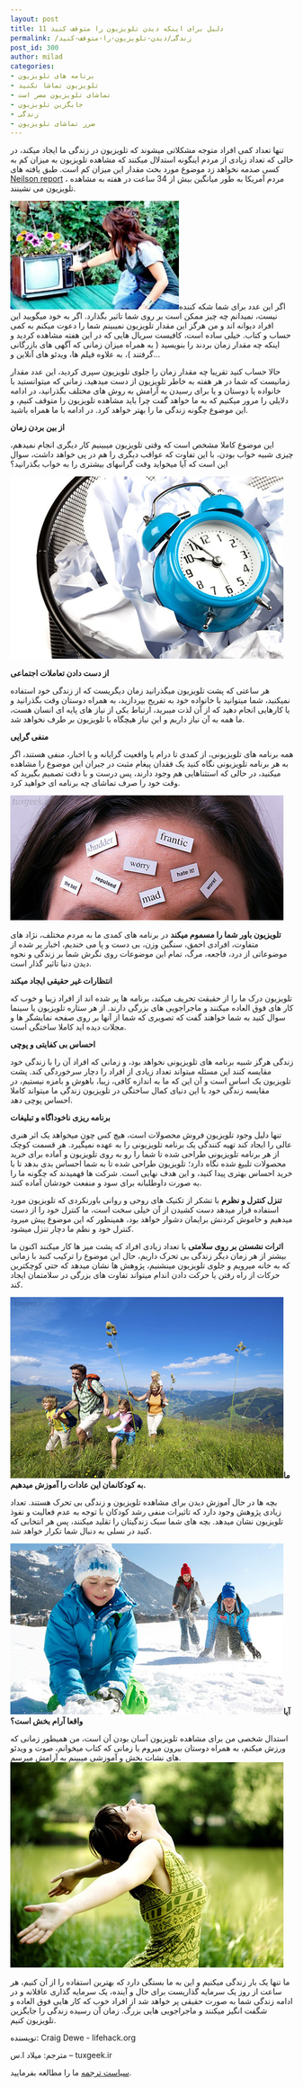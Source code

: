 ```yaml
---
layout: post
title: 11 دلیل برای اینکه دیدن تلویزیون را متوقف کنید
permalink: /زندگی/دیدن-تلویزیون-را-متوقف-کنید
post_id: 300
author: milad
categories: 
- برنامه های تلویزیون
- تلویزیون تماشا نکنید
- تماشای تلویزیون مضر است
- جایگزین تلویزیون
- زندگی
- ضرر تماشای تلویزیون
---
```


تنها تعداد کمی افراد متوجه مشکلاتی میشوند که تلویزیون در زندگی ما ایجاد میکند، در حالی که تعداد زیادی از مردم اینگونه استدلال میکنند که مشاهده تلویزیون به میزان کم به کسی صدمه نخواهد زد موضوع مورد بحث مقدار این میزان کم است. طبق یافته های 
[Neilson report](http://www.nielsen.com/content/dam/corporate/us/en/newswire/uploads/2011/04/State-of-the-Media-2011-TV-Upfronts.pdf) ، مردم آمریکا به طور میانگین بیش از 34 ساعت در هفته به مشاهده تلویزیون می نشینند.

[![tvplant](/assets/images/wp/2013/10/tvplant-300x193.jpg)](/assets/images/wp/2013/10/tvplant.jpg)اگر این عدد برای شما شکه کننده نیست، نمیدانم چه چیز ممکن است بر روی شما تاثیر بگذارد. اگر به خود میگویید این افراد دیوانه اند و من هرگز این مقدار تلویزیون نمیبینم شما را دعوت میکنم به کمی حساب و کتاب. خیلی ساده است، کافیست سریال هایی که در این هفته مشاهده کردید و اینکه چه مقدار زمان بردند را بنویسید ( به همراه میزان زمانی که آگهی های بازرگانی گرفتند )، به علاوه فیلم ها، ویدئو های آنلاین و...

حالا حساب کنید تقریبا چه مقدار زمان را جلوی تلویزیون سپری کردید، این عدد مقدار زمانیست که شما در هر هفته به خاطر تلویزیون از دست میدهید، زمانی که میتوانستید با خانواده یا دوستان و یا برای رسیدن به آرامش به روش های مختلف بگذرانید، در ادامه دلایلی را مرور میکنیم که به ما خواهد گفت چرا باید مشاهده تلویزیون را متوقف کنیم، و این موضوع چگونه زندگی ما را بهتر خواهد کرد.
در ادامه با ما همراه باشید.


**از بین بردن زمان**

این موضوع کاملا مشخص است که وقتی تلویزیون میبینیم کار دیگری انجام نمیدهم، چیزی شبیه خواب بودن، با این تفاوت که عواقب دیگری را هم در پی خواهد داشت، سوال این است که آیا میخواید وقت گرانبهای بیشتری را به خواب بگذرانید؟

[![Wasting-Time](/assets/images/wp/2013/10/Wasting-Time.jpg)](/assets/images/wp/2013/10/Wasting-Time.jpg)

**از دست دادن تعاملات اجتماعی**

هر ساعتی که پشت تلویزیون میگذرانید زمان دیگریست که از زندگی خود استفاده نمیکنید، شما میتوانید با خانواده خود به تفریح بپردازید، به همراه دوستان وقت بگذرانید و یا کارهایی انجام دهید که از آن لذت میبرید، ارتباط یکی از نیاز های پایه ای انسان هست، ما همه به آن نیاز داریم و این نیاز هیچگاه با تلویزیون بر طرف نخواهد شد.

**منفی گرایی**

همه برنامه های تلویزیونی، از کمدی تا درام یا واقعیت گرایانه و یا اخبار، منفی هستند، اگر به هر برنامه تلویزیونی نگاه کنید یک فقدان پیغام مثبت در جبران این موضوع را مشاهده میکنید، در حالی که استثناهایی هم وجود دارند، پس درست و با دقت تصمیم بگیرید که وقت خود را صرف تماشای چه برنامه ای خواهید کرد.

[![Negative-Repetition](/assets/images/wp/2013/10/Negative-Repetition.jpg)](/assets/images/wp/2013/10/Negative-Repetition.jpg)

****تلویزیون باور شما را مسموم میکند****
در برنامه های کمدی ما به مردم مختلف، نژاد های متفاوت، افرادی احمق، سنگین وزن، بی دست و پا می خندیم، اخبار پر شده از موضوعاتی از درد، فاجعه، مرگ، تمام این موضوعات روی نگرش شما بر زندگی و نحوه دیدن دنیا تاثیر گذار است.

**انتظارات غیر حقیقی ایجاد میکند**

تلویزیون درک ما را از حقیقت تحریف میکند، برنامه ها پر شده اند از افراد زیبا و خوب که کار های فوق العاده میکنند و ماجراجویی های بزرگی دارند. از هر ستاره تلویزیون یا سینما سوال کنید به شما خواهند گفت که تصویری که شما از آنها بر روی صفحه نمایشگر ها و مجلات دیده اید کاملا ساختگی است.

**احساس بی کفایتی و پوچی**

زندگی هرگز شبیه برنامه های تلویزیونی نخواهد بود، و زمانی که افراد آن را با زندگی خود مقایسه کنند این مسئله میتواند تعداد زیادی از افراد را دچار سرخوردگی کند. پشت تلویزیون یک اساس است و آن این که ما به اندازه کافی، زیبا، باهوش و بامزه نیستیم، در مقایسه زندگی خود با این دنیای کمال ساختگی در تلویزیون زندگی ما میتواند کاملا احساس پوچی دهد.

**برنامه ریزی ناخوداگاه و تبلیغات**

تنها دلیل وجود تلویزیون فروش محصولات است، هیچ کس چون میخواهد یک اثر هنری عالی را ایجاد کند تهیه کنندگی یک برنامه تلویزیونی را به عهده نمیگیرد. هر قسمت کوچک از هر برنامه تلویزیونی طراحی شده تا شما را رو به روی تلویزیون و آماده برای خرید محصولات تلبیغ شده نگاه دارد؛ تلویزیون طراحی شده تا به شما احساس بدی بدهد تا با خرید احساس بهتری پیدا کنید، و این هدف نهایی است. شرکت ها فهمیدند که چگونه ما را به صورت داوطلبانه برای سود و منفعت خودشان آماده کنند.

****تنزل کنترل و نظرم****
با تشکر از تکنیک های روحی و روانی باورنکردی که تلویزیون مورد استفاده قرار میدهد دست کشیدن از آن خیلی سخت است، ما کنترل خود را از دست میدهیم و خاموش کردنش برایمان دشوار خواهد بود، همینطور که این موضوع پیش میرود کنترل خود و نظم ما دچار تنزل میشود.

****اثرات نشستن بر روی سلامتی****
با تعداد زیادی افراد که پشت میز ها کار میکنند اکنون ما بیشتر از هر زمان دیگر زندگی بی تحرک داریم، حال این موضوع را ترکیب کنید با زمانی که به خانه میرویم و جلوی تلویزیون مینشنیم، پژوهش ها نشان میدهد که حتی کوچکترین حرکات از راه رفتن یا حرکت دادن اندام میتواند تفاوت های بزرگی در سلامتمان ایجاد کند.

[![nat-f](/assets/images/wp/2013/10/nat-f.jpg)](/assets/images/wp/2013/10/nat-f.jpg)**ما به کودکانمان این عادات را آموزش میدهیم.**

بچه ها در حال آموزش دیدن برای مشاهده تلویزیون و زندگی بی تحرک هستند. تعداد زیادی پژوهش وجود دارد که تاثیرات منفی رشد کودکان با توجه به عدم فعالیت و نفوذ تلویزیون نشان میدهد. بچه های شما سبک زندگیتان را تقلید میکنند، پس هر انتخابی که کنید در نسلی به دنبال شما تکرار خواهد شد.

[![snow-f](/assets/images/wp/2013/10/snow-f.jpg)](/assets/images/wp/2013/10/snow-f.jpg)**آیا واقعا آرام بخش است؟**

استدال شخصی من برای مشاهده تلویزیون آسان بودن آن است، من همیطور زمانی که ورزش میکنم، به همراه دوستان بیرون میروم یا زمانی که کتاب میخوانم، صوت و ویدئو های نشات بخش و آموزشی میبینم به آرامش میرسم.
[![2](/assets/images/wp/2013/10/2.jpg)](/assets/images/wp/2013/10/2.jpg)

ما تنها یک بار زندگی میکنیم و این به ما بستگی دارد که بهترین استفاده را از آن کنیم، هر ساعت از روز یک سرمایه گذاریست برای حال و آینده، یک سرمایه گذاری عاقلانه و در ادامه زندگی شما به صورت حقیقی پر خواهد شد از افراد خوب که کار هایی فوق العاده و شگفت انگیز میکنند و ماجراجویی هایی بزرگ.
زمان آن رسیده زندگی را جایگزین تلویزیون کنیم.

نویسنده: Craig Dewe - lifehack.org

مترجم: میلاد ا.س – tuxgeek.ir

[سیاست ترجمه](http://tuxgeek.ir/%D9%85%D9%82%D8%A7%D9%84%D8%A7%D8%AA-%D8%AA%D8%B1%D8%AC%D9%85%D9%87-%D8%B4%D8%AF%D9%87/) ما را مطالعه بفرمایید.